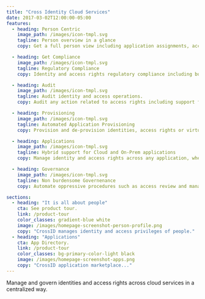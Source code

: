 ```yaml
---
title: "Cross Identity Cloud Services"
date: 2017-03-02T12:00:00-05:00
features:
  - heading: Person Centric
    image_path: /images/icon-tmpl.svg
    tagline: Person overview in a glance
    copy: Get a full person view including application assignments, access rights and full audit in one place.

  - heading: Get Compliance
    image_path: /images/icon-tmpl.svg
    tagline: Regulatory Compliance
    copy: Identity and access rights regulatory compliance including but not limited to regulations such PCI, ISO 27001, SOC 2, HIPAA/BAA, etc.

  - heading: Audit
    image_path: /images/icon-tmpl.svg
    tagline: Audit identity and access operations.
    copy: Audit any action related to access rights including support for SIEM integration.

  - heading: Provisioning
    image_path: /images/icon-tmpl.svg
    tagline: Automated Application Provisioning
    copy: Provision and de-provision identities, access rights or virtually any resource using SCIM v2 cloud standards.

  - heading: Applications
    image_path: /images/icon-tmpl.svg
    tagline: Hybrid support for Cloud and On-Prem applications
    copy: Manage identity and access rights across any application, whether on prem or cloud.

  - heading: Governance
    image_path: /images/icon-tmpl.svg
    tagline: Non burdensome Governenance
    copy: Automate oppressive procedures such as access review and managing passive reports by out of the box stories.

sections:
  - heading: "It is all about people"
    cta: See product tour.
    link: /product-tour
    color_classes: gradient-blue white
    image: /images/homepage-screenshot-person-profile.png
    copy: "CrossID manages identity and access privileges of people."
  - heading: "Applications"
    cta: App Directory.
    link: /product-tour
    color_classes: bg-primary-color-light black
    image: /images/homepage-screenshot-apps.png
    copy: "CrossID application marketplace..."
---
```


Manage and govern identities and access rights across cloud services in a centralized way.
